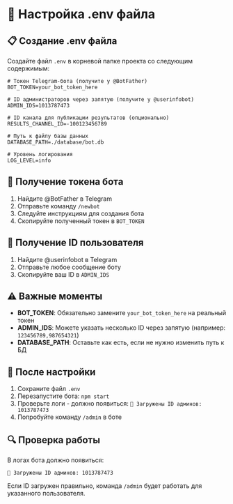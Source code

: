 # 🔧 Настройка .env файла

## 📋 Создание .env файла

Создайте файл `.env` в корневой папке проекта со следующим содержимым:

```env
# Токен Telegram-бота (получите у @BotFather)
BOT_TOKEN=your_bot_token_here

# ID администраторов через запятую (получите у @userinfobot)
ADMIN_IDS=1013787473

# ID канала для публикации результатов (опционально)
RESULTS_CHANNEL_ID=-100123456789

# Путь к файлу базы данных
DATABASE_PATH=./database/bot.db

# Уровень логирования
LOG_LEVEL=info
```

## 🔑 Получение токена бота

1. Найдите @BotFather в Telegram
2. Отправьте команду `/newbot`
3. Следуйте инструкциям для создания бота
4. Скопируйте полученный токен в `BOT_TOKEN`

## 👤 Получение ID пользователя

1. Найдите @userinfobot в Telegram
2. Отправьте любое сообщение боту
3. Скопируйте ваш ID в `ADMIN_IDS`

## ⚠️ Важные моменты

- **BOT_TOKEN**: Обязательно замените `your_bot_token_here` на реальный токен
- **ADMIN_IDS**: Можете указать несколько ID через запятую (например: `123456789,987654321`)
- **DATABASE_PATH**: Оставьте как есть, если не нужно изменить путь к БД

## 🚀 После настройки

1. Сохраните файл `.env`
2. Перезапустите бота: `npm start`
3. Проверьте логи - должно появиться: `🔧 Загружены ID админов: 1013787473`
4. Попробуйте команду `/admin` в боте

## 🔍 Проверка работы

В логах бота должно появиться:
```
🔧 Загружены ID админов: 1013787473
```

Если ID загружен правильно, команда `/admin` будет работать для указанного пользователя. 